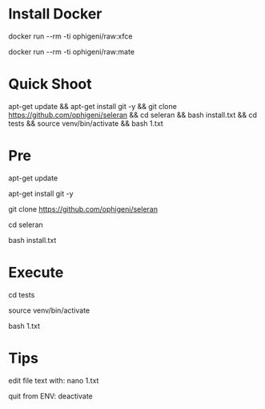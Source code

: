 # Install Docker

docker run --rm -ti ophigeni/raw:xfce

docker run --rm -ti ophigeni/raw:mate

# Quick Shoot

apt-get update && apt-get install git -y && git clone https://github.com/ophigeni/seleran && cd seleran && bash install.txt && cd tests && source venv/bin/activate && bash 1.txt


# Pre

apt-get update

apt-get install git -y

git clone https://github.com/ophigeni/seleran

cd seleran

bash install.txt

# Execute

cd tests

source venv/bin/activate

bash 1.txt

# Tips

edit file text with: nano 1.txt

quit from ENV: deactivate















